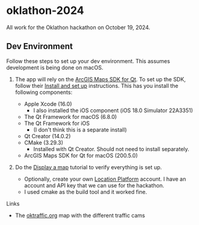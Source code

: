 # oklathon-2024

All work for the Oklathon hackathon on October 19, 2024.

## Dev Environment

Follow these steps to set up your dev environment. This assumes development is being done on macOS.

1. The app will rely on the [ArcGIS Maps SDK for Qt](https://developers.arcgis.com/qt/). To set up the SDK, follow their [Install and set up](https://developers.arcgis.com/qt/install-and-set-up/#install-on-macos) instructions. This has you install the following components:
   - Apple Xcode (16.0)
     - I also installed the iOS component (iOS 18.0 Simulator 22A3351)
   - The Qt Framework for macOS (6.8.0)
   - The Qt Framework for iOS
     - (I don't think this is a separate install)
   - Qt Creator (14.0.2)
   - CMake (3.29.3)
     - Installed with Qt Creator. Should not need to install separately.
   - ArcGIS Maps SDK for Qt for macOS (200.5.0)

2. Do the [Display a map](https://developers.arcgis.com/qt/maps-2d/tutorials/display-a-map/) tutorial to verify everything is set up.
   - Optionally, create your own [Location Platform](https://www.esri.com/en-us/arcgis/products/arcgis-location-platform/overview) account. I have an account and API key that we can use for the hackathon.
   - I used cmake as the build tool and it worked fine.

Links

- The [oktraffic.org](https://oktraffic.org/#/map) map with the different traffic cams
